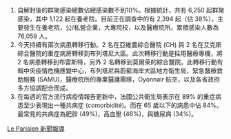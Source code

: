 1. 自解封後的群聚感染總數佔總感染數不到10%。根據統計，共有 6,250 起群聚感染，其中 1,122 起在養老院。目前正在調查中的有 2,394 起（佔 38%），主要發生在養老院，公/私營企業，大專院校，以及醫療院所。累積感染人數為 76,059 人。
1. 今天持續有兩次病患轉移行動。2 名在亞維農綜合醫院 (CH) 與 2 名在艾克斯綜合醫院的重症病房轉移到布列塔尼大區。此次轉移行動是採用醫療專機，將 2 名病患轉移到布雷斯特，另外 2 名轉移到莫爾萊的綜合醫院。此轉移行動有賴中央疫情危機應變中心，布列塔尼與蔚藍海岸大區地方衛生局，緊急醫療救助服務 (SAMU)，醫療院所的專業醫護團隊，Oyonnair 航空，以及各省政府多方協調配合而成。
1. 在每週的官方流行病疫情報告更新中，法國公共衛生局表示在 89% 的重症病患至少表現出一種共病症 (comorbidité)。而在 65 歲以下的病患中佔 84%。最常見的共病症為肥胖 (49%)，高血壓 (46%)，與糖尿病 (34%)。

[Le Parisien 新聞報導](https://www.leparisien.fr/societe/sante/covid-19-256-nouveaux-deces-et-40000-contaminations-en-24-heures-30-10-2020-8405837.php)